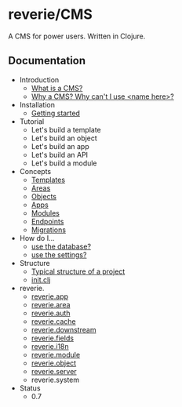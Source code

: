 # reverie/CMS

A CMS for power users. Written in Clojure.

## Documentation

- Introduction
  - [What is a CMS?](intro/what-is-a-cms.md)
  - [Why a CMS? Why can't I use \<name here\>?](intro/why-a-cms.md)
- Installation
  - [Getting started](installation/getting-started.md)
- Tutorial
  - Let's build a template
  - Let's build an object
  - Let's build an app
  - Let's build an API
  - Let's build a module
- Concepts
  - [Templates](concepts/templates.md)
  - [Areas](concepts/areas.md)
  - [Objects](concepts/objects.md)
  - [Apps](concepts/apps.md)
  - [Modules](concepts/modules.md)
  - [Endpoints](concepts/endpoints.md)
  - [Migrations](concepts/migrations.md)
- How do I...
  - [use the database?](how-do-i/database.md)
  - [use the settings?](how-do-i/settings.md)
- Structure
  - [Typical structure of a project](structure/typical-structure.md)
  - [init.clj](structure/init.clj.md)
- reverie.
  - [reverie.app](reverie/app.md)
  - [reverie.area](reverie/area.md)
  - [reverie.auth](reverie/auth.md)
  - [reverie.cache](reverie/cache.md)
  - [reverie.downstream](reverie/downstream.md)
  - [reverie.fields](reverie/fields.md)
  - [reverie.i18n](reverie/i18n.md)
  - [reverie.module](reverie/module.md)
  - [reverie.object](reverie/object.md)
  - [reverie.server](reverie/server.md)
  - reverie.system
- Status
  - 0.7
